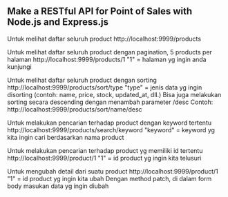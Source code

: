 ## Make a RESTful API for Point of Sales with Node.js and Express.js

Untuk melihat daftar seluruh product
http://localhost:9999/products

Untuk melihat daftar seluruh product dengan pagination, 5 products per halaman
http://localhost:9999/products/1
"1" = halaman yg ingin anda kunjungi

Untuk melihat daftar seluruh product dengan sorting
http://localhost:9999/products/sort/type
"type" = jenis data yg ingin disorting (contoh: name, price, stock, updated_at, dll.)
Bisa juga melakukan sorting secara descending dengan menambah parameter /desc
Contoh: http://localhost:9999/products/sort/name/desc

Untuk melakukan pencarian terhadap product dengan keyword tertentu
http://localhost:9999/products/search/keyword
"keyword" = keyword yg kita ingin cari berdasarkan nama product

Untuk melakukan pencarian terhadap product yg memiliki id tertentu
http://localhost:9999/product/1
"1" = id product yg ingin kita telusuri

Untuk mengubah detail dari suatu product
http://localhost:9999/product/1
"1" = id product yg ingin kita ubah
Dengan method patch, di dalam form body masukan data yg ingin diubah
